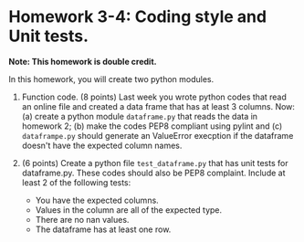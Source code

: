 # Homework 3-4: Coding style and Unit tests.

**Note: This homework is double credit.**

In this homework, you will create two python modules.

1. Function code. (8 points) Last week you wrote python codes that read an online file and created a data frame that has at least 3 columns. Now: (a) create a python module ``dataframe.py`` that reads the data in homework 2; (b) make the codes PEP8 compliant using pylint and (c) ``dataframpe.py`` should generate an ValueError execption if the dataframe doesn't have the expected column names.

1. (6 points) Create a python file ``test_dataframe.py`` that has unit tests for dataframe.py. These codes should also be PEP8 complaint. Include at least 2 of the following tests:

   - You have the expected columns.
   - Values in the column are all of the expected type.
   - There are no nan values.
   - The dataframe has at least one row.

